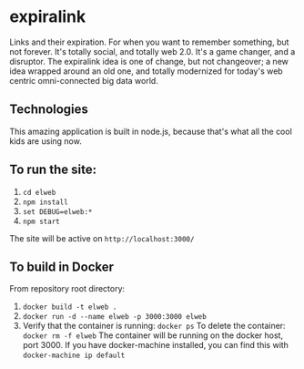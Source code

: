 # expiralink
Links and their expiration. For when you want to remember something, but not forever. It's totally social, and totally web 2.0. It's a game changer, and a disruptor. The expiralink idea is one of change, but not changeover; a new idea wrapped around an old one, and totally modernized for today's web centric omni-connected big data world.

## Technologies
This amazing application is built in node.js, because that's what all the cool kids are using now.

## To run the site:
1. `cd elweb`
1. `npm install`
1. `set DEBUG=elweb:*`
1. `npm start`

The site will be active on `http://localhost:3000/`

## To build in Docker
From repository root directory:
1. `docker build -t elweb .`
1. `docker run -d --name elweb -p 3000:3000 elweb`
1. Verify that the container is running: `docker ps`
To delete the container: `docker rm -f elweb`
The container will be running on the docker host, port 3000. If you have docker-machine installed, you can find this with `docker-machine ip default`
